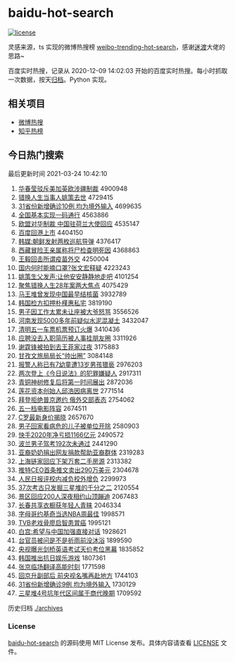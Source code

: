 # baidu-hot-search

[![license](https://img.shields.io/github/license/Arrackisarookie/baidu-hot-search)](https://github.com/Arrackisarookie/baidu-hot-search/blob/master/LICENSE)

灵感来源，ts 实现的微博热搜榜 [weibo-trending-hot-search](https://github.com/justjavac/weibo-trending-hot-search)，感谢[迷渡](https://github.com/justjavac)大佬的思路~

百度实时热搜，记录从 2020-12-09 14:02:03 开始的百度实时热搜。每小时抓取一次数据，按天[归档](./archives)。Python 实现。

## 相关项目
+ [微博热搜](https://github.com/Arrackisarookie/weibo-hot-search)
+ [知乎热榜](https://github.com/Arrackisarookie/zhihu-top-search)

## 今日热门搜索

<!-- Rank Begin -->

最后更新时间 2021-03-24 10:42:10

1. [华春莹驳斥美加英欧涉疆制裁](http://www.baidu.com/baidu?cl=3&tn=SE_baiduhomet8_jmjb7mjw&rsv_dl=fyb_top&fr=top1000&wd=%BB%AA%B4%BA%D3%A8%B2%B5%B3%E2%C3%C0%BC%D3%D3%A2%C5%B7%C9%E6%BD%AE%D6%C6%B2%C3) 4900948
1. [错换人生当事人姚策去世](http://www.baidu.com/baidu?cl=3&tn=SE_baiduhomet8_jmjb7mjw&rsv_dl=fyb_top&fr=top1000&wd=%B4%ED%BB%BB%C8%CB%C9%FA%B5%B1%CA%C2%C8%CB%D2%A6%B2%DF%C8%A5%CA%C0) 4729415
1. [31省份新增确诊10例 均为境外输入](http://www.baidu.com/baidu?cl=3&tn=SE_baiduhomet8_jmjb7mjw&rsv_dl=fyb_top&fr=top1000&wd=31%CA%A1%B7%DD%D0%C2%D4%F6%C8%B7%D5%EF10%C0%FD%20%BE%F9%CE%AA%BE%B3%CD%E2%CA%E4%C8%EB) 4699635
1. [全国基本实现一码通行](http://www.baidu.com/baidu?cl=3&tn=SE_baiduhomet8_jmjb7mjw&rsv_dl=fyb_top&fr=top1000&wd=%C8%AB%B9%FA%BB%F9%B1%BE%CA%B5%CF%D6%D2%BB%C2%EB%CD%A8%D0%D0) 4563886
1. [欧盟对华制裁 中国驻荷兰大使回应](http://www.baidu.com/baidu?cl=3&tn=SE_baiduhomet8_jmjb7mjw&rsv_dl=fyb_top&fr=top1000&wd=%C5%B7%C3%CB%B6%D4%BB%AA%D6%C6%B2%C3%20%D6%D0%B9%FA%D7%A4%BA%C9%C0%BC%B4%F3%CA%B9%BB%D8%D3%A6) 4535147
1. [百度回港上市](http://www.baidu.com/baidu?cl=3&tn=SE_baiduhomet8_jmjb7mjw&rsv_dl=fyb_top&fr=top1000&wd=%B0%D9%B6%C8%BB%D8%B8%DB%C9%CF%CA%D0) 4404150
1. [韩媒:朝鲜发射两枚巡航导弹](http://www.baidu.com/baidu?cl=3&tn=SE_baiduhomet8_jmjb7mjw&rsv_dl=fyb_top&fr=top1000&wd=%BA%AB%C3%BD%3A%B3%AF%CF%CA%B7%A2%C9%E4%C1%BD%C3%B6%D1%B2%BA%BD%B5%BC%B5%AF) 4376417
1. [西藏冒险王亲属称将尸检查明死因](http://www.baidu.com/baidu?cl=3&tn=SE_baiduhomet8_jmjb7mjw&rsv_dl=fyb_top&fr=top1000&wd=%CE%F7%B2%D8%C3%B0%CF%D5%CD%F5%C7%D7%CA%F4%B3%C6%BD%AB%CA%AC%BC%EC%B2%E9%C3%F7%CB%C0%D2%F2) 4368863
1. [王毅回击所谓疫苗外交](http://www.baidu.com/baidu?cl=3&tn=SE_baiduhomet8_jmjb7mjw&rsv_dl=fyb_top&fr=top1000&wd=%CD%F5%D2%E3%BB%D8%BB%F7%CB%F9%CE%BD%D2%DF%C3%E7%CD%E2%BD%BB) 4250004
1. [国内何时能摘口罩?张文宏释疑](http://www.baidu.com/baidu?cl=3&tn=SE_baiduhomet8_jmjb7mjw&rsv_dl=fyb_top&fr=top1000&wd=%B9%FA%C4%DA%BA%CE%CA%B1%C4%DC%D5%AA%BF%DA%D5%D6%3F%D5%C5%CE%C4%BA%EA%CA%CD%D2%C9) 4223243
1. [姚策生父发声:让他安安静静地走吧](http://www.baidu.com/baidu?cl=3&tn=SE_baiduhomet8_jmjb7mjw&rsv_dl=fyb_top&fr=top1000&wd=%D2%A6%B2%DF%C9%FA%B8%B8%B7%A2%C9%F9%3A%C8%C3%CB%FB%B0%B2%B0%B2%BE%B2%BE%B2%B5%D8%D7%DF%B0%C9) 4101254
1. [聚焦错换人生28年案两大焦点](http://www.baidu.com/baidu?cl=3&tn=SE_baiduhomet8_jmjb7mjw&rsv_dl=fyb_top&fr=top1000&wd=%BE%DB%BD%B9%B4%ED%BB%BB%C8%CB%C9%FA28%C4%EA%B0%B8%C1%BD%B4%F3%BD%B9%B5%E3) 4075429
1. [马王堆曾发现中国最早结核菌](http://www.baidu.com/baidu?cl=3&tn=SE_baiduhomet8_jmjb7mjw&rsv_dl=fyb_top&fr=top1000&wd=%C2%ED%CD%F5%B6%D1%D4%F8%B7%A2%CF%D6%D6%D0%B9%FA%D7%EE%D4%E7%BD%E1%BA%CB%BE%FA) 3932789
1. [韩国检方扣押朴槿惠私宅](http://www.baidu.com/baidu?cl=3&tn=SE_baiduhomet8_jmjb7mjw&rsv_dl=fyb_top&fr=top1000&wd=%BA%AB%B9%FA%BC%EC%B7%BD%BF%DB%D1%BA%C6%D3%E9%C8%BB%DD%CB%BD%D5%AC) 3819190
1. [男子因工作太累未让座被大爷怒骂](http://www.baidu.com/baidu?cl=3&tn=SE_baiduhomet8_jmjb7mjw&rsv_dl=fyb_top&fr=top1000&wd=%C4%D0%D7%D3%D2%F2%B9%A4%D7%F7%CC%AB%C0%DB%CE%B4%C8%C3%D7%F9%B1%BB%B4%F3%D2%AF%C5%AD%C2%EE) 3556526
1. [河南发现5000多年前疑似水泥混凝土](http://www.baidu.com/baidu?cl=3&tn=SE_baiduhomet8_jmjb7mjw&rsv_dl=fyb_top&fr=top1000&wd=%BA%D3%C4%CF%B7%A2%CF%D65000%B6%E0%C4%EA%C7%B0%D2%C9%CB%C6%CB%AE%C4%E0%BB%EC%C4%FD%CD%C1) 3432047
1. [清明五一车票机票预订火爆](http://www.baidu.com/baidu?cl=3&tn=SE_baiduhomet8_jmjb7mjw&rsv_dl=fyb_top&fr=top1000&wd=%C7%E5%C3%F7%CE%E5%D2%BB%B3%B5%C6%B1%BB%FA%C6%B1%D4%A4%B6%A9%BB%F0%B1%AC) 3410436
1. [应聘没去入职简历被人事挂朋友圈](http://www.baidu.com/baidu?cl=3&tn=SE_baiduhomet8_jmjb7mjw&rsv_dl=fyb_top&fr=top1000&wd=%D3%A6%C6%B8%C3%BB%C8%A5%C8%EB%D6%B0%BC%F2%C0%FA%B1%BB%C8%CB%CA%C2%B9%D2%C5%F3%D3%D1%C8%A6) 3311926
1. [谢霆锋被拍到去王菲家过夜](http://www.baidu.com/baidu?cl=3&tn=SE_baiduhomet8_jmjb7mjw&rsv_dl=fyb_top&fr=top1000&wd=%D0%BB%F6%AA%B7%E6%B1%BB%C5%C4%B5%BD%C8%A5%CD%F5%B7%C6%BC%D2%B9%FD%D2%B9) 3175883
1. [甘孜文旅局局长“帅出圈”](http://www.baidu.com/baidu?cl=3&tn=SE_baiduhomet8_jmjb7mjw&rsv_dl=fyb_top&fr=top1000&wd=%B8%CA%D7%CE%CE%C4%C2%C3%BE%D6%BE%D6%B3%A4%A1%B0%CB%A7%B3%F6%C8%A6%A1%B1) 3084148
1. [报警人称已有7幼童遭13岁男孩猥亵](http://www.baidu.com/baidu?cl=3&tn=SE_baiduhomet8_jmjb7mjw&rsv_dl=fyb_top&fr=top1000&wd=%B1%A8%BE%AF%C8%CB%B3%C6%D2%D1%D3%D07%D3%D7%CD%AF%D4%E213%CB%EA%C4%D0%BA%A2%E2%AB%D9%F4) 2976203
1. [两次登上《今日说法》的犯罪嫌疑人](http://www.baidu.com/baidu?cl=3&tn=SE_baiduhomet8_jmjb7mjw&rsv_dl=fyb_top&fr=top1000&wd=%C1%BD%B4%CE%B5%C7%C9%CF%A1%B6%BD%F1%C8%D5%CB%B5%B7%A8%A1%B7%B5%C4%B7%B8%D7%EF%CF%D3%D2%C9%C8%CB) 2917311
1. [青铜神树修复后将第一时间展出](http://www.baidu.com/baidu?cl=3&tn=SE_baiduhomet8_jmjb7mjw&rsv_dl=fyb_top&fr=top1000&wd=%C7%E0%CD%AD%C9%F1%CA%F7%D0%DE%B8%B4%BA%F3%BD%AB%B5%DA%D2%BB%CA%B1%BC%E4%D5%B9%B3%F6) 2872036
1. [莲花资本创始人邱浩因病离世](http://www.baidu.com/baidu?cl=3&tn=SE_baiduhomet8_jmjb7mjw&rsv_dl=fyb_top&fr=top1000&wd=%C1%AB%BB%A8%D7%CA%B1%BE%B4%B4%CA%BC%C8%CB%C7%F1%BA%C6%D2%F2%B2%A1%C0%EB%CA%C0) 2771514
1. [拜登拒绝普京邀约 俄外交部表态](http://www.baidu.com/baidu?cl=3&tn=SE_baiduhomet8_jmjb7mjw&rsv_dl=fyb_top&fr=top1000&wd=%B0%DD%B5%C7%BE%DC%BE%F8%C6%D5%BE%A9%D1%FB%D4%BC%20%B6%ED%CD%E2%BD%BB%B2%BF%B1%ED%CC%AC) 2754062
1. [五一档电影阵容](http://www.baidu.com/baidu?cl=3&tn=SE_baiduhomet8_jmjb7mjw&rsv_dl=fyb_top&fr=top1000&wd=%CE%E5%D2%BB%B5%B5%B5%E7%D3%B0%D5%F3%C8%DD) 2674511
1. [C罗最新身价揭晓](http://www.baidu.com/baidu?cl=3&tn=SE_baiduhomet8_jmjb7mjw&rsv_dl=fyb_top&fr=top1000&wd=C%C2%DE%D7%EE%D0%C2%C9%ED%BC%DB%BD%D2%CF%FE) 2657670
1. [男子回家看病危的儿子被单位开除](http://www.baidu.com/baidu?cl=3&tn=SE_baiduhomet8_jmjb7mjw&rsv_dl=fyb_top&fr=top1000&wd=%C4%D0%D7%D3%BB%D8%BC%D2%BF%B4%B2%A1%CE%A3%B5%C4%B6%F9%D7%D3%B1%BB%B5%A5%CE%BB%BF%AA%B3%FD) 2580903
1. [快手2020年净亏损1166亿元](http://www.baidu.com/baidu?cl=3&tn=SE_baiduhomet8_jmjb7mjw&rsv_dl=fyb_top&fr=top1000&wd=%BF%EC%CA%D62020%C4%EA%BE%BB%BF%F7%CB%F01166%D2%DA%D4%AA) 2490572
1. [波兰男子驾考192次未通过](http://www.baidu.com/baidu?cl=3&tn=SE_baiduhomet8_jmjb7mjw&rsv_dl=fyb_top&fr=top1000&wd=%B2%A8%C0%BC%C4%D0%D7%D3%BC%DD%BF%BC192%B4%CE%CE%B4%CD%A8%B9%FD) 2441290
1. [亚裔奶奶捐出网友捐款帮助亚裔群体](http://www.baidu.com/baidu?cl=3&tn=SE_baiduhomet8_jmjb7mjw&rsv_dl=fyb_top&fr=top1000&wd=%D1%C7%D2%E1%C4%CC%C4%CC%BE%E8%B3%F6%CD%F8%D3%D1%BE%E8%BF%EE%B0%EF%D6%FA%D1%C7%D2%E1%C8%BA%CC%E5) 2319283
1. [上海链家回应下架万套二手房源](http://www.baidu.com/baidu?cl=3&tn=SE_baiduhomet8_jmjb7mjw&rsv_dl=fyb_top&fr=top1000&wd=%C9%CF%BA%A3%C1%B4%BC%D2%BB%D8%D3%A6%CF%C2%BC%DC%CD%F2%CC%D7%B6%FE%CA%D6%B7%BF%D4%B4) 2313382
1. [推特CEO首条推文卖出290万美元](http://www.baidu.com/baidu?cl=3&tn=SE_baiduhomet8_jmjb7mjw&rsv_dl=fyb_top&fr=top1000&wd=%CD%C6%CC%D8CEO%CA%D7%CC%F5%CD%C6%CE%C4%C2%F4%B3%F6290%CD%F2%C3%C0%D4%AA) 2304678
1. [人民日报评校内减负校外增负](http://www.baidu.com/baidu?cl=3&tn=SE_baiduhomet8_jmjb7mjw&rsv_dl=fyb_top&fr=top1000&wd=%C8%CB%C3%F1%C8%D5%B1%A8%C6%C0%D0%A3%C4%DA%BC%F5%B8%BA%D0%A3%CD%E2%D4%F6%B8%BA) 2299973
1. [37次考古只发掘三星堆的千分之二](http://www.baidu.com/baidu?cl=3&tn=SE_baiduhomet8_jmjb7mjw&rsv_dl=fyb_top&fr=top1000&wd=37%B4%CE%BF%BC%B9%C5%D6%BB%B7%A2%BE%F2%C8%FD%D0%C7%B6%D1%B5%C4%C7%A7%B7%D6%D6%AE%B6%FE) 2120554
1. [景区回应200人深夜相约山顶蹦迪](http://www.baidu.com/baidu?cl=3&tn=SE_baiduhomet8_jmjb7mjw&rsv_dl=fyb_top&fr=top1000&wd=%BE%B0%C7%F8%BB%D8%D3%A6200%C8%CB%C9%EE%D2%B9%CF%E0%D4%BC%C9%BD%B6%A5%B1%C4%B5%CF) 2067483
1. [长春共享衣橱获年轻人青睐](http://www.baidu.com/baidu?cl=3&tn=SE_baiduhomet8_jmjb7mjw&rsv_dl=fyb_top&fr=top1000&wd=%B3%A4%B4%BA%B9%B2%CF%ED%D2%C2%B3%F7%BB%F1%C4%EA%C7%E1%C8%CB%C7%E0%ED%F9) 2046334
1. [字母哥约基奇当选NBA周最佳](http://www.baidu.com/baidu?cl=3&tn=SE_baiduhomet8_jmjb7mjw&rsv_dl=fyb_top&fr=top1000&wd=%D7%D6%C4%B8%B8%E7%D4%BC%BB%F9%C6%E6%B5%B1%D1%A1NBA%D6%DC%D7%EE%BC%D1) 1998571
1. [TVB老戏骨廖启智患胃癌](http://www.baidu.com/baidu?cl=3&tn=SE_baiduhomet8_jmjb7mjw&rsv_dl=fyb_top&fr=top1000&wd=TVB%C0%CF%CF%B7%B9%C7%C1%CE%C6%F4%D6%C7%BB%BC%CE%B8%B0%A9) 1995121
1. [白宫:希望与中国加强直接对话](http://www.baidu.com/baidu?cl=3&tn=SE_baiduhomet8_jmjb7mjw&rsv_dl=fyb_top&fr=top1000&wd=%B0%D7%B9%AC%3A%CF%A3%CD%FB%D3%EB%D6%D0%B9%FA%BC%D3%C7%BF%D6%B1%BD%D3%B6%D4%BB%B0) 1928621
1. [台官员被问是不是祈雨前没沐浴](http://www.baidu.com/baidu?cl=3&tn=SE_baiduhomet8_jmjb7mjw&rsv_dl=fyb_top&fr=top1000&wd=%CC%A8%B9%D9%D4%B1%B1%BB%CE%CA%CA%C7%B2%BB%CA%C7%C6%ED%D3%EA%C7%B0%C3%BB%E3%E5%D4%A1) 1899590
1. [央视曝光剑桥英语考试天价考位黑幕](http://www.baidu.com/baidu?cl=3&tn=SE_baiduhomet8_jmjb7mjw&rsv_dl=fyb_top&fr=top1000&wd=%D1%EB%CA%D3%C6%D8%B9%E2%BD%A3%C7%C5%D3%A2%D3%EF%BF%BC%CA%D4%CC%EC%BC%DB%BF%BC%CE%BB%BA%DA%C4%BB) 1835852
1. [韩国推出抗日娱乐游戏](http://www.baidu.com/baidu?cl=3&tn=SE_baiduhomet8_jmjb7mjw&rsv_dl=fyb_top&fr=top1000&wd=%BA%AB%B9%FA%CD%C6%B3%F6%BF%B9%C8%D5%D3%E9%C0%D6%D3%CE%CF%B7) 1807361
1. [张京临场翻译高能时刻](http://www.baidu.com/baidu?cl=3&tn=SE_baiduhomet8_jmjb7mjw&rsv_dl=fyb_top&fr=top1000&wd=%D5%C5%BE%A9%C1%D9%B3%A1%B7%AD%D2%EB%B8%DF%C4%DC%CA%B1%BF%CC) 1771598
1. [回京升副部后 前央视名嘴再赴地方](http://www.baidu.com/baidu?cl=3&tn=SE_baiduhomet8_jmjb7mjw&rsv_dl=fyb_top&fr=top1000&wd=%BB%D8%BE%A9%C9%FD%B8%B1%B2%BF%BA%F3%20%C7%B0%D1%EB%CA%D3%C3%FB%D7%EC%D4%D9%B8%B0%B5%D8%B7%BD) 1744103
1. [31省份新增确诊9例 均为境外输入](http://www.baidu.com/baidu?cl=3&tn=SE_baiduhomet8_jmjb7mjw&rsv_dl=fyb_top&fr=top1000&wd=31%CA%A1%B7%DD%D0%C2%D4%F6%C8%B7%D5%EF9%C0%FD%20%BE%F9%CE%AA%BE%B3%CD%E2%CA%E4%C8%EB) 1730129
1. [三星堆4号坑年代区间属于商代晚期](http://www.baidu.com/baidu?cl=3&tn=SE_baiduhomet8_jmjb7mjw&rsv_dl=fyb_top&fr=top1000&wd=%C8%FD%D0%C7%B6%D14%BA%C5%BF%D3%C4%EA%B4%FA%C7%F8%BC%E4%CA%F4%D3%DA%C9%CC%B4%FA%CD%ED%C6%DA) 1709592
<!-- Rank End -->

历史归档 [./archives](./archives)

### License

[baidu-hot-search](https://github.com/Arrackisarookie/baidu-hot-search) 的源码使用 MIT License 发布。具体内容请查看 [LICENSE](./LICENSE) 文件。
